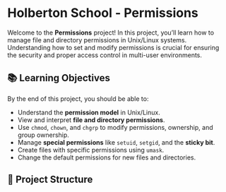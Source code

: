 # Holberton School - Permissions

Welcome to the **Permissions** project! In this project, you’ll learn how to manage file and directory permissions in Unix/Linux systems. Understanding how to set and modify permissions is crucial for ensuring the security and proper access control in multi-user environments.

## 📚 Learning Objectives

By the end of this project, you should be able to:

- Understand the **permission model** in Unix/Linux.
- View and interpret **file and directory permissions**.
- Use `chmod`, `chown`, and `chgrp` to modify permissions, ownership, and group ownership.
- Manage **special permissions** like `setuid`, `setgid`, and the **sticky bit**.
- Create files with specific permissions using `umask`.
- Change the default permissions for new files and directories.

## 📂 Project Structure
